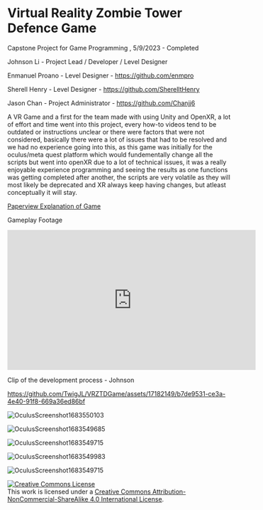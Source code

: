 # Virtual Reality Zombie Tower Defence Game 

Capstone Project for Game Programming , 5/9/2023 - Completed


Johnson Li - Project Lead / Developer / Level Designer


Enmanuel Proano - Level Designer - https://github.com/enmpro


Sherell Henry - Level Designer - https://github.com/SherelltHenry


Jason Chan - Project Administrator - https://github.com/Chanjj6


A VR Game and a first for the team made with using Unity and OpenXR, a lot of effort and time went into this project, every how-to videos tend to be outdated or instructions unclear or there were factors that were not considered, basically there were a lot of issues that had to be resolved and we had no experience going into this, as this game was initially for the oculus/meta quest platform which would fundementally change all the scripts but went into openXR due to a lot of technical issues, it was a really enjoyable experience programming and seeing the results as one functions was getting completed after another, the scripts are very volatile as they will most likely be deprecated and XR always keep having changes, but atleast conceptually it will stay. 


[Paperview Explanation of Game](https://docs.google.com/document/d/1t03DV_zWMd2e-flqAeL01BOIna2f8bGKoyUv74sLrRg/edit?usp=sharing)



Gameplay Footage
<iframe width="560" height="315" src="https://www.youtube.com/embed/SBj5sJcE2Cc" title="YouTube video player" frameborder="0" allow="accelerometer; autoplay; clipboard-write; encrypted-media; gyroscope; picture-in-picture; web-share" allowfullscreen></iframe>

Clip of the development process - Johnson



https://github.com/TwigJL/VRZTDGame/assets/17182149/b7de9531-ce3a-4e40-91f8-669a36ed86bf



![OculusScreenshot1683550103](https://github.com/TwigJL/VRZTDGame/assets/17182149/fd34a23d-1862-44fa-a2ef-1b1ff561d3a6)


![OculusScreenshot1683549685](https://github.com/TwigJL/VRZTDGame/assets/17182149/5a243708-b96d-4f17-a95d-2fbffe3feeb7)


![OculusScreenshot1683549715](https://github.com/TwigJL/VRZTDGame/assets/17182149/902f5697-46b6-4624-9f81-0e98ac00cdd7)

![OculusScreenshot1683549983](https://github.com/TwigJL/VRZTDGame/assets/17182149/dea95841-8a23-49f8-ad3e-10d2a4a04285)


![OculusScreenshot1683549715](https://github.com/TwigJL/VRZTDGame/assets/17182149/a20e9f4c-a94f-428f-aa1a-007e9f779f98)

<a rel="license" href="http://creativecommons.org/licenses/by-nc-sa/4.0/"><img alt="Creative Commons License" style="border-width:0" src="https://i.creativecommons.org/l/by-nc-sa/4.0/88x31.png" /></a><br />This work is licensed under a <a rel="license" href="http://creativecommons.org/licenses/by-nc-sa/4.0/">Creative Commons Attribution-NonCommercial-ShareAlike 4.0 International License</a>.
